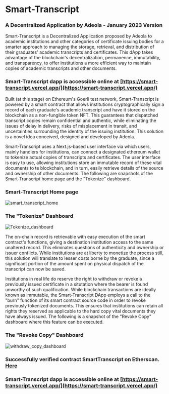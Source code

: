 # Smart-Transcript
### A Decentralized Application by Adeola - January 2023 Version

Smart-Transcript is a Decentralized Application proposed by Adeola to academic institutions and other categories of certificate issuing bodies for a smarter approach to managing the storage, retrieval, and distribution of their graduates' academic transcripts and certificates. This dApp takes advantage of the blockchain's decentralization, permanence, immutability, and transparency, to offer institutions a more efficient way to maintain copies of academic transcripts and other documents.

### Smart-Transcript dapp is accessible online at [https://smart-transcript.vercel.app/](https://smart-transcript.vercel.app/)

Built (at this stage) on Ethereum's Goerli test network, Smart-Transcript is powered by a smart contract that allows institutions cryptographically sign a record of each graduate's academic transcript and have it stored on the blockchain as a non-fungible token NFT. This guarantees that dispatched transcript copies remain confidential and authentic, while eliminating the issues of delay in delivery, risks of misplacement in transit, and uncertainties surrounding the identity of the issuing institution. This solution is a novel idea conceived, designed and developed by Adeola.

Smart-Transcript uses a Next.js-based user interface via which users, mainly handlers for institutions, can connect a designated ethereum wallet to tokenize actual copies of transcripts and certificates. The user interface is easy to use, allowing institutions store an immutable record of these vital documents to te blockchain, and in turn, easily retrieve details of the source and ownership of other documents. The following are snapshots of the Smart-Transcript home page and the "Tokenize" dashboard.


### Smart-Transcript Home page
![smart_transcript_home](https://user-images.githubusercontent.com/101281102/214306233-dd04e2ca-5633-4cac-aacd-df4ad87603b8.JPG)


### The "Tokenize" Dashboard
![Tokenize_dashboard](https://user-images.githubusercontent.com/101281102/214308315-61a8d4c9-1a67-455d-9831-7682a0ce589d.JPG)


The on-chain record is retrievable with easy execution of the smart contract's functions, giving a destination institution access to the same unaltered record. This eliminates questions of authenticity and ownership or issuer conflicts. While institutions are at liberty to monetize the process still, this solution will translate to lesser costs borne by the graduate, since a significant portion of the amount spent on physical dispatch of the transcript can now be saved.

Institutions in real life do reserve the right to withdraw or revoke a previously issued certificate in a situtation where the bearer is found unworthy of such qualification. While blockchain transactions are ideally known as immutable, the Smart-Transcript DApp employs a call to the "burn" function of its smart contract source code in order to revoke previously tokenized documents. This ensures that institutions can retain all rights they reserved as applicable to the hard copy vital documents they have always issued. The following is a snapshot of the "Revoke Copy" dashboard where this feature can be executed.


### The "Revoke Copy" Dashboard
![withdraw_copy_dashboard](https://user-images.githubusercontent.com/101281102/214310202-2c11f2d0-f540-4975-a3df-48cbe6e66926.JPG)


### Successfully verified contract SmartTranscript on Etherscan. [Here](https://goerli.etherscan.io/address/0x73F9671506f3494F97F1e32Ca45810610b3704c5#code)

### Smart-Transcript dapp is accessible online at [https://smart-transcript.vercel.app/](https://smart-transcript.vercel.app/)
